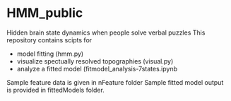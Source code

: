 # HMM_public
Hidden brain state dynamics when people solve verbal puzzles
This repository contains scipts for 
- model fitting (hmm.py)
- visualize spectually resolved topographies (visual.py)
-  analyze a fitted model (fitmodel_analysis-7states.ipynb

Sample feature data is given in nFeature folder
Sample fitted model output is provided in fittedModels folder. 
